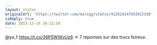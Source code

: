 ```yaml
---
layout: status
originalUrl: 'https://twitter.com/marcgg/status/412616347953422338'
isReply: true
date: 2013-12-16 16:12:58
---
```


@ya_f  https://t.co/36PSWWvUz6 -&gt; 7 réponses sur des trucs foireux.
